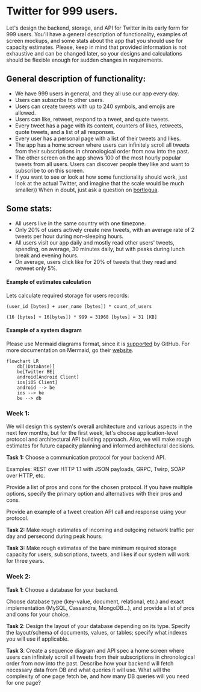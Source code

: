 # Twitter for 999 users.

Let's design the backend, storage, and API for Twitter in its early form for 999 users. You'll have a general description of functionality, examples of screen mockups, and some stats about the app that you should use for capacity estimates. Please, keep in mind that provided information is not exhaustive and can be changed later, so your designs and calculations should be flexible enough for sudden changes in requirements.

## General description of functionality:

 - We have 999 users in general, and they all use our app every day.
 - Users can subscribe to other users.
 - Users can create tweets with up to 240 symbols, and emojis are allowed.
 - Users can like, retweet, respond to a tweet, and quote tweets.
 - Every tweet has a page with its content, counters of likes, retweets, quote tweets, and a list of all responses.
 - Every user has a personal page with a list of their tweets and likes.
 - The app has a home screen where users can infinitely scroll all tweets from their subscriptions in chronological order from now into the past.
 - The other screen on the app shows 100 of the most hourly popular tweets from all users. Users can discover people they like and want to subscribe to on this screen.
 - If you want to see or look at how some functionality should work, just look at the actual Twitter, and imagine that the scale would be much smaller)) When in doubt, just ask a question on [bortlogua](https://t.me/bortlogua).

 

## Some stats:

 - All users live in the same country with one timezone.
 - Only 20% of users actively create new tweets, with an average rate of 2 tweets per hour during non-sleeping hours.
 - All users visit our app daily and mostly read other users' tweets, spending, on average, 30 minutes daily, but with peaks during lunch break and evening hours.
 - On average, users click like for 20% of tweets that they read and retweet only 5%.


#### Example of estimates calculation

Lets calculate required storage for users records:

```
(user_id [bytes] + user_name [bytes]) * count_of_users
```

```
(16 [bytes] + 16[bytes]) * 999 = 31968 [bytes] = 31 [KB]
```

#### Example of a system diagram

Please use Mermaid diagrams format, since it is [supported](https://github.blog/2022-02-14-include-diagrams-markdown-files-mermaid/) by GitHub.
For more documentation on Mermaid, go their [website](https://mermaid-js.github.io/mermaid/#/README).

```mermaid
flowchart LR
    db[(Database)]
    be[Twitter BE]
    android[Android Client]
    ios[iOS Client]
    android --> be
    ios --> be
    be --> db
```


### Week 1:

We will design this system's overall architecture and various aspects in the next few months, but for the first week, let's choose application-level protocol and architectural API building approach. 
Also, we will make rough estimates for future capacity planning and informed architectural decisions.

**Task 1:** Choose a communication protocol for your backend API. 

Examples: REST over HTTP 1.1 with JSON payloads, GRPC, Twirp, SOAP over HTTP, etc. 

Provide a list of pros and cons for the chosen protocol. If you have multiple options, specify the primary option and alternatives with their pros and cons.

Provide an example of a tweet creation API call and response using your protocol.

**Task 2:** Make rough estimates of incoming and outgoing network traffic per day and persecond during peak hours.

**Task 3:** Make rough estimates of the bare minimum required storage capacity for users, subscriptions, tweets, and likes if our system will work for three years.

### Week 2:

**Task 1**: Choose a database for your backend.

Choose database type (key-value, document, relational, etc.) and exact implementation (MySQL, Cassandra, MongoDB...), and provide a list of pros and cons for your choice.

**Task 2**: Design the layout of your database depending on its type. Specify the layout/schema of documents, values, or tables; specify what indexes you will use if applicable.

**Task 3**: Create a sequence diagram and API spec a home screen where users can infinitely scroll all tweets from their subscriptions in chronological order from now into the past. Describe how your backend will fetch necessary data from DB and what queries it will use. What will the complexity of one page fetch be, and how many DB queries will you need for one page?
